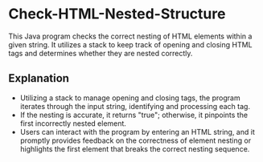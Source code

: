 # Check-HTML-Nested-Structure
This Java program checks the correct nesting of HTML elements within a given string. It utilizes a stack to keep track of opening and closing HTML tags and determines whether they are nested correctly.

## Explanation
* Utilizing a stack to manage opening and closing tags, the program iterates through the input string, identifying and processing each tag.
* If the nesting is accurate, it returns "true"; otherwise, it pinpoints the first incorrectly nested element. 
* Users can interact with the program by entering an HTML string, and it promptly provides feedback on the correctness of element nesting or highlights the first element that breaks the correct nesting sequence.
